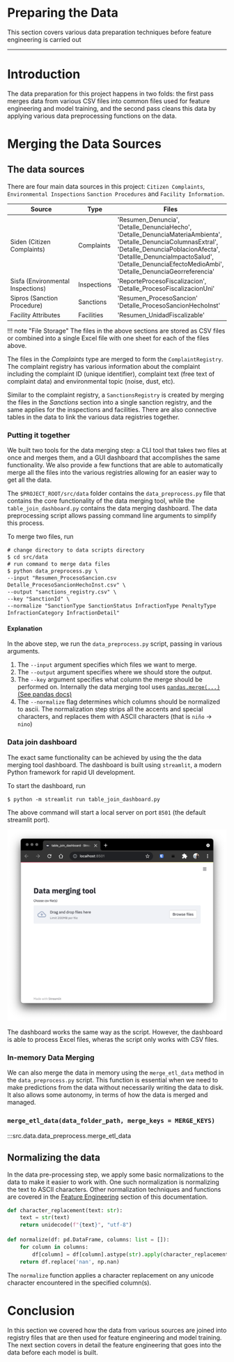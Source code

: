 # Preparing the Data
This section covers various data preparation techniques before feature engineering is carried out
<hr>

# Introduction
The data preparation for this project happens in two folds: the first pass merges data from various CSV files into common files used for feature engineering and model training, and the second pass cleans this data by applying various data preprocessing functions on the data.

# Merging the Data Sources
## The data sources
There are four main data sources in this project: `Citizen Complaints`, `Environmental Inspections` `Sanction Procedures` and `Facility Information`.

|Source|Type|Files|
|---|---|---|
| Siden (Citizen Complaints) | Complaints |'Resumen_Denuncia',<br>'Detalle_DenunciaHecho',<br>'Detalle_DenunciaMateriaAmbienta',<br>'Detalle_DenunciaColumnasExtraI',<br>'Detalle_DenunciaPoblacionAfecta',<br>'Detallle_DenunciaImpactoSalud',<br>'Detalle_DenunciaEfectoMedioAmbi',<br>'Detalle_DenunciaGeorreferencia'|
| Sisfa (Environmental Inspections) | Inspections|'ReporteProcesoFiscalizacion', <br>'Detalle_ProcesoFiscalizacionUni'|
|Sipros (Sanction Procedure) | Sanctions | 'Resumen_ProcesoSancion'<br>'Detalle_ProcesoSancionHechoInst'|
|Facility Attributes|Facilities|'Resumen_UnidadFiscalizable'|

!!! note "File Storage"
    The files in the above sections are stored as CSV files or combined into a single Excel file with one sheet for each of the files above. 

The files in the *Complaints* type are merged to form the `ComplaintRegistry`. The complaint registry has various information about the complaint including the complaint ID (unique identifier), complaint text (free text of complaint data) and environmental topic (noise, dust, etc). 

Similar to the complaint registry, a `SanctionsRegistry` is created by merging the files in the *Sanctions* section into a single sanction registry, and the same applies for the inspections and facilities. There are also connective tables in the data to link the various data registries together.

### Putting it together
We built two tools for the data merging step: a CLI tool that takes two files at once and merges them, and a GUI dashboard that accomplishes the same functionality. We also provide a few functions that are able to automatically merge all the files into the various registries allowing for an easier way to get all the data. 

The `$PROJECT_ROOT/src/data` folder contains the `data_preprocess.py` file that contains the core functionality of the data merging tool, while the `table_join_dashboard.py` contains the data merging dashboard. The data preprocessing script allows passing command line arguments to simplify this process.

To merge two files, run
```shell
# change directory to data scripts directory
$ cd src/data
# run command to merge data files
$ python data_preprocess.py \
--input "Resumen_ProcesoSancion.csv Detalle_ProcesoSancionHechoInst.csv" \
--output "sanctions_registry.csv" \
--key "SanctionId" \
--normalize "SanctionType SanctionStatus InfractionType PenaltyType InfractionCategory InfractionDetail"
```
#### Explanation
In the above step, we run the `data_preprocess.py` script, passing in various arguments.

1. The `--input` argument specifies which files we want to merge.
2. The `--output` argument specifies where we should store the output.
3. The `--key` argument specifies what column the merge should be performed on. Internally the data merging tool uses [`pandas.merge(...)` (See pandas docs)](https://pandas.pydata.org/docs/reference/api/pandas.DataFrame.merge.html)
4. The `--normalize` flag determines which columns should be normalized to ascii. The normalization step strips all the accents and special characters, and replaces them with ASCII characters (that is `niño` -> `nino`)
   
### Data join dashboard
The exact same functionality can be achieved by using the the data merging tool dashboard. The dashboard is built using `streamlit`, a modern Python framework for rapid UI development.

To start the dashboard, run
```shell
$ python -m streamlit run table_join_dashboard.py
```
The above command will start a local server on port `8501` (the default streamlit port).

![Data Merging Dashboard](../assets/images/data-merging-tool.png)

The dashboard works the same way as the script. However, the dashboard is able to process Excel files, wheras the script only works with CSV files.

### In-memory Data Merging
We can also merge the data in memory using the `merge_etl_data` method in the `data_preprocess.py` script. This function is essential when we need to make predictions from the data without necessarily writing the data to disk. It also allows some autonomy, in terms of how the data is merged and managed.

### `merge_etl_data(data_folder_path, merge_keys = MERGE_KEYS)`
:::src.data.data_preprocess.merge_etl_data


## Normalizing the data
In the data pre-processing step, we apply some basic normalizations to the data to make it easier to work with. One such normalization is normalizing the text to ASCII characters. Other normalization techniques and functions are covered in the [Feature Engineering](feature-engineering.md) section of this documentation.
```python
def character_replacement(text: str):
    text = str(text)
    return unidecode(f"{text}", "utf-8")

def normalize(df: pd.DataFrame, columns: list = []):
    for column in columns:
        df[column] = df[column].astype(str).apply(character_replacement)
    return df.replace('nan', np.nan)
```
The `normalize` function applies a character replacement on any unicode character encountered in the specified column(s).

# Conclusion
In this section we covered how the data from various sources are joined into registry files that are then used for feature engineering and model training. The next section covers in detail the feature engineering that goes into the data before each model is built.
